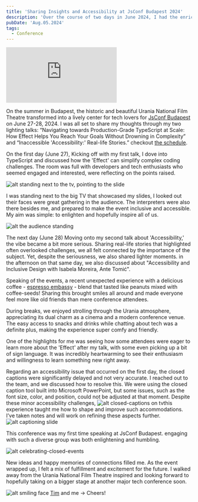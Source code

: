 ```yaml
---
title: 'Sharing Insights and Accessibility at JsConf Budapest 2024'
description: 'Over the course of two days in June 2024, I had the enriching opportunity to speak at the JsConf Budapest held in the historic Urania National Film Theatre. I delivered two lighting talks focused on the complexities of TypeScript at scale and real-life accessibility issues. The audience was engaged, and the inclusion of interpreters heightened the event’s accessibility.'
pubDate: 'Aug.05.2024'
tags:
  - Conference
---
```


<iframe 
  class="youtube-frame"
  src="https://www.youtube.com/embed/LMnR3x8YMog?si=cCccIVyeO7C-inmd"
  title="YouTube video player" 
  frameborder="0"
  allow="accelerometer; autoplay; clipboard-write; encrypted-media; gyroscope; picture-in-picture; web-share"
  referrerpolicy="strict-origin-when-cross-origin"
  allowfullscreen>
</iframe>

On the summer in Budapest, the historic and beautiful Urania National Film Theatre transformed into a lively center for tech lovers for <a href="https://jsconfbp.com" target="_blank">JsConf Budapest</a> on June 27-28, 2024. I was all set to share my thoughts through my two lighting talks: “Navigating towards Production-Grade TypeScript at Scale: How Effect Helps You Reach Your Goals Without Drowning in Complexity” and “Inaccessible 'Accessibility:' Real-life Stories.” checkout <a href="https://jsconfbp.com/schedule" target="_blank">the schedule</a>.

On the first day (June 27), Kicking off with my first talk, I dove into TypeScript and discussed how the 'Effect' can simplify complex coding challenges. The room was full with developers and tech enthusiasts who seemed engaged and interested, were reflecting on the points raised. 

![alt standing next to the tv, pointing to the slide](/lighting-talk-effect.png) 

I was standing next to the big TV that showcased my slides, I looked out their faces were great gathering in the audience. The interpreters were also there besides me, and prepared to make the event inclusive and accessible. My aim was simple: to enlighten and hopefully inspire all of us.

![alt the audience standing](/audience-standing.png)

The next day (June 28) Moving onto my second talk about 'Accessibility,' the vibe became a bit more serious. Sharing real-life stories that highlighted often overlooked challenges, we all felt connected by the importance of the subject. Yet, despite the seriousness, we also shared lighter moments. in the afternoon on that same day, we also discussed about "Accessibility and Inclusive Design with Isabela Moreira, Ante Tomić".

Speaking of the events, a recent unexpected experience with a delicious coffee - <a href="https://espressoembassy.hu" target="_blank">espresso embassy</a> - blend that tasted like peanuts mixed with coffee-seeds! Sharing this brought smiles all around and made everyone feel more like old friends than mere conference attendees.

During breaks, we enjoyed strolling through the Urania atmosphere, appreciating its dual charm as a cinema and a modern conference venue. The easy access to snacks and drinks while chatting about tech was a definite plus, making the experience super comfy and friendly.

One of the highlights for me was seeing how some attendees were eager to learn more about the 'Effect' after my talk, with some even picking up a bit of sign language. It was incredibly heartwarming to see their enthusiasm and willingness to learn something new right away.

Regarding an accessibility issue that occurred on the first day, the closed captions were significantly delayed and not very accurate. I reached out to the team, and we discussed how to resolve this. We were using the closed caption tool built into Microsoft PowerPoint, but some issues, such as the font size, color, and position, could not be adjusted at that moment. Despite these minor accessibility challenges, ![alt closed-captions on tv](/closed-captions-tv.png)this experience taught me how to shape and improve such accommodations. I’ve taken notes and will work on refining these aspects further. ![alt captioning slide](/captioning-slide.png)

This conference was my first time speaking at JsConf Budapest. engaging with such a diverse group was both enlightening and humbling.

![alt celebrating-closed-events](/closed-events.png)

New ideas and happy memories of connections filled me. As the event wrapped up, I felt a mix of fulfillment and excitement for the future. I walked away from the Urania National Film Theatre inspired and looking forward to hopefully taking on a bigger stage at another major tech conference soon.

![alt smiling face](/Tim-Milad-community-lounge.jpg)
<a href="https://x.com/NERDDISCO">Tim</a> and me -> Cheers!
